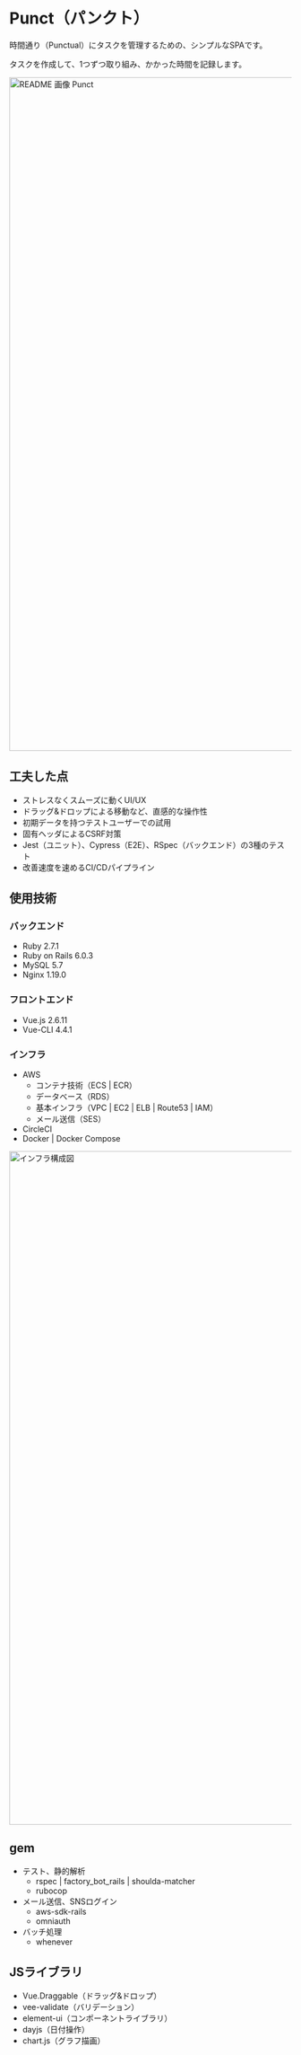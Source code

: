 # Punct（パンクト）
時間通り（Punctual）にタスクを管理するための、シンプルなSPAです。

タスクを作成して、1つずつ取り組み、かかった時間を記録します。

<img width="1200" alt="README 画像 Punct" src="https://user-images.githubusercontent.com/55728594/88036508-9dae8700-cb7e-11ea-906b-c49f519c28bc.gif">

## 工夫した点
- ストレスなくスムーズに動くUI/UX
- ドラッグ&ドロップによる移動など、直感的な操作性
- 初期データを持つテストユーザーでの試用
- 固有ヘッダによるCSRF対策
- Jest（ユニット）、Cypress（E2E）、RSpec（バックエンド）の3種のテスト
- 改善速度を速めるCI/CDパイプライン

## 使用技術
### バックエンド
- Ruby 2.7.1
- Ruby on Rails 6.0.3
- MySQL 5.7
- Nginx 1.19.0

### フロントエンド
- Vue.js 2.6.11
- Vue-CLI 4.4.1

### インフラ
- AWS
  - コンテナ技術（ECS | ECR）
  - データベース（RDS）
  - 基本インフラ（VPC | EC2 | ELB | Route53 | IAM）
  - メール送信（SES）
- CircleCI
- Docker | Docker Compose

<img width="1200" alt="インフラ構成図" src="https://user-images.githubusercontent.com/55728594/88043792-c9366f00-cb88-11ea-8f73-2f57921e55c6.png">

## gem
- テスト、静的解析
  - rspec | factory_bot_rails | shoulda-matcher
  - rubocop
- メール送信、SNSログイン
  - aws-sdk-rails
  - omniauth
- バッチ処理
  - whenever

## JSライブラリ
- Vue.Draggable（ドラッグ&ドロップ）
- vee-validate（バリデーション）
- element-ui（コンポーネントライブラリ）
- dayjs（日付操作）
- chart.js（グラフ描画）
